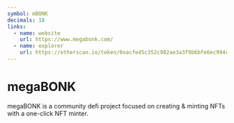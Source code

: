 ```yaml
---
symbol: mBONK
decimals: 18
links:
  - name: website
    url: https://www.megabonk.com/
  - name: explorer
    url: https://etherscan.io/token/0xacfe45c352c902ae3a3f9b6bfe6ec994c5d791bf
---
```


# megaBONK

megaBONK is a community defi project focused on creating & minting NFTs with a one-click NFT minter.
